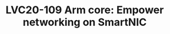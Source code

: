 ---
categories:
- lvc20
description: 'Slack channel to chat with speaker during live broadcast: https://linaroconnect.slack.com/archives/C01B14D9D8T<br><br>SmartNIC
  becomes increasingly popular in datacenter and telco. It can achieve high performance
  and rich feature networking, and release CPU resources on server.<br>In real deployment,
  OVS-DPDK on Arm based SmartNIC is one of the common networking solutions. In this
  presentation, we would demo two different SmartNICs for OVS-DPDK, and discuss the
  advantages introduced by Arm CPU as follows:<br>1. Flexible and programmable.<br>2.
  Highly efficient implementation for complex features difficult to be done by hardware.<br>3.
  Fully offloading, include control plane and management plane.'
image: /assets/images/featured-images/lvc20/LVC20-109.png
session_id: LVC20-109
session_room: '[Track 3] DataCenter'
session_slot:
  end_time: 2020-09-22 13:25
  start_time: 2020-09-22 13:00
session_speakers:
- speaker_bio: I am a Software Engineer from Arm working on networking open source
    software. I focus on Open vSwitch and SmartNIC related projects.
  speaker_company: Arm Ltd
  speaker_image: http://avatars.sched.co/0/24/11406028/avatar.jpg.320x320px.jpg?cf4
  speaker_name: Lance Yang
  speaker_position: Software Engineer
  speaker_role: attendee, speaker
session_track: Data Center
tag: session
tags: Data Center
title: 'LVC20-109 Arm core: Empower networking on SmartNIC'
---